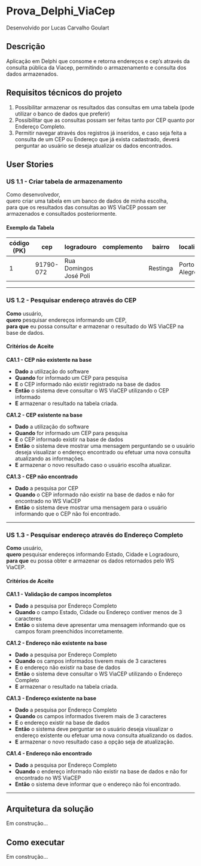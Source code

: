# Prova_Delphi_ViaCep
Desenvolvido por Lucas Carvalho Goulart

## Descrição
Aplicação em Delphi que consome e retorna endereços e cep’s através da consulta pública da Viacep, permitindo o armazenamento e consulta dos dados armazenados. 


## Requisitos técnicos do projeto
1. Possibilitar armazenar os resultados das consultas em uma tabela (pode utilizar o banco de dados que preferir)
1. Possibilitar que as consultas possam ser feitas tanto por CEP quanto por Endereço Completo.
1. Permitir navegar através dos registros já inseridos, e caso seja feita a consulta de um CEP ou Endereço que já exista cadastrado, deverá perguntar ao usuário se deseja atualizar os dados encontrados.

## User Stories

### US 1.1 - Criar tabela de armazenamento

Como desenvolvedor,  
quero criar uma tabela em um banco de dados de minha escolha,  
para que os resultados das consultas ao WS ViaCEP possam ser armazenados e consultados posteriormente.

#### Exemplo da Tabela

| código (PK)| cep |logradouro|complemento|bairro|localidade|uf|
| --- | ---- | ---- | ---- | ---- | ---- | ---- |
|1|91790-072|Rua Domingos José Poli||Restinga|Porto Alegre|RS|

---

### US 1.2 - Pesquisar endereço através do CEP

**Como** usuário,  
**quero** pesquisar endereços informando um CEP,  
**para que** eu possa consultar e armazenar o resultado do WS ViaCEP na base de dados.

#### Critérios de Aceite

**CA1.1 - CEP não existente na base**
- **Dado** a utilização do software  
- **Quando** for informado um CEP para pesquisa  
- **E** o CEP informado não existir registrado na base de dados  
- **Então** o sistema deve consultar o WS ViaCEP utilizando o CEP informado  
- **E** armazenar o resultado na tabela criada.

**CA1.2 - CEP existente na base**
- **Dado** a utilização do software  
- **Quando** for informado um CEP para pesquisa  
- **E** o CEP informado existir na base de dados  
- **Então** o sistema deve mostrar uma mensagem perguntando se o usuário deseja visualizar o endereço encontrado ou efetuar uma nova consulta atualizando as informações.  
- **E** armazenar o novo resultado caso o usuário escolha atualizar.

**CA1.3 - CEP não encontrado**
- **Dado** a pesquisa por CEP  
- **Quando** o CEP informado não existir na base de dados e não for encontrado no WS ViaCEP  
- **Então** o sistema deve mostrar uma mensagem para o usuário informando que o CEP não foi encontrado.

---

### US 1.3 - Pesquisar endereço através do Endereço Completo

**Como** usuário,  
**quero** pesquisar endereços informando Estado, Cidade e Logradouro,  
**para que** eu possa obter e armazenar os dados retornados pelo WS ViaCEP.

#### Critérios de Aceite

**CA1.1 - Validação de campos incompletos**
- **Dado** a pesquisa por Endereço Completo  
- **Quando** o campo Estado, Cidade ou Endereço contiver menos de 3 caracteres  
- **Então** o sistema deve apresentar uma mensagem informando que os campos foram preenchidos incorretamente.

**CA1.2 - Endereço não existente na base**
- **Dado** a pesquisa por Endereço Completo  
- **Quando** os campos informados tiverem mais de 3 caracteres  
- **E** o endereço não existir na base de dados  
- **Então** o sistema deve consultar o WS ViaCEP utilizando o Endereço Completo  
- **E** armazenar o resultado na tabela criada.

**CA1.3 - Endereço existente na base**
- **Dado** a pesquisa por Endereço Completo  
- **Quando** os campos informados tiverem mais de 3 caracteres    
- **E** o endereço existir na base de dados
- **Então** o sistema deve perguntar se o usuário deseja visualizar o endereço existente ou efetuar uma nova consulta atualizando os dados.  
- **E** armazenar o novo resultado caso a opção seja de atualização.

**CA1.4 - Endereço não encontrado**
- **Dado** a pesquisa por Endereço Completo  
- **Quando** o endereço informado não existir na base de dados e não for encontrado no WS ViaCEP  
- **Então** o sistema deve informar que o endereço não foi encontrado.

---

## Arquitetura da solução
Em construção...

## Como executar
Em construção...



